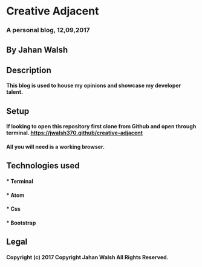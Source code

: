# Creative Adjacent
### A personal blog, 12,09,2017
## By Jahan Walsh

## Description

#### This blog is used to house my opinions and showcase my developer talent.

## Setup
#### If looking to open this repository first clone from Github and open through terminal.  https://jwalsh370.github/creative-adjacent
#### All you will need is a working browser.

## Technologies used
#### * Terminal
#### * Atom
#### * Css
#### * Bootstrap

## Legal
#### Copyright (c) 2017 Copyright Jahan Walsh All Rights Reserved.
